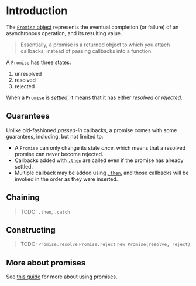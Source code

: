 # Introduction

The [`Promise` object][mdn-promise] represents the eventual completion (or failure) of an asynchronous operation, and its resulting value.

> Essentially, a promise is a returned object to which you attach callbacks, instead of passing callbacks into a function.

A `Promise` has three states:

1. unresolved
2. resolved
3. rejected

When a `Promise` is _settled_, it means that it has either _resolved_ or _rejected_.

## Guarantees

Unlike old-fashioned _passed-in_ callbacks, a promise comes with some guarantees, including, but not limited to:

- A `Promise` can only change its state _once_, which means that a resolved promise can never become rejected.
- Callbacks added with [`.then`][mdn-promise-then] are called even if the promise has already settled.
- Multiple callback may be added using [`.then`][mdn-promise-then], and those callbacks will be invoked in the order as they were inserted.

## Chaining

> TODO: `.then`, `.catch`

## Constructing

> TODO: `Promise.resolve` `Promise.reject` `new Promise(resolve, reject)`

## More about promises

See [this guide][mdn-guide-promise] for more about using promises.

[mdn-promise]: https://developer.mozilla.org/en-US/docs/Web/JavaScript/Reference/Global_Objects/Promise
[mdn-promise-then]: https://developer.mozilla.org/en-US/docs/Web/JavaScript/Reference/Global_Objects/Promise/then
[mdn-guide-promise]: https://developer.mozilla.org/en-US/docs/Web/JavaScript/Guide/Using_promises
